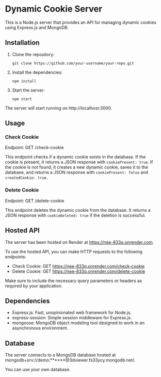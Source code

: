 # Dynamic Cookie Server

This is a Node.js server that provides an API for managing dynamic cookies using Express.js and MongoDB.

## Installation

1. Clone the repository:

   `git clone https://github.com/your-username/your-repo.git`

   
2. Install the dependencies:

   `npm install`


3. Start the server:

   `npm start`
   
The server will start running on http://localhost:3000.

## Usage

### Check Cookie

Endpoint: GET /check-cookie

This endpoint checks if a dynamic cookie exists in the database. If the cookie is present, it returns a JSON response with `cookiePresent: true`. If the cookie is not found, it creates a new dynamic cookie, saves it to the database, and returns a JSON response with `cookiePresent: false` and `createdCookie: true`.

### Delete Cookie

Endpoint: GET /delete-cookie

This endpoint deletes the dynamic cookie from the database. It returns a JSON response with `cookieDeleted: true` if the deletion is successful.

## Hosted API

The server has been hosted on Render at https://nee-833q.onrender.com.

To use the hosted API, you can make HTTP requests to the following endpoints:

- Check Cookie: GET https://nee-833q.onrender.com/check-cookie
- Delete Cookie: GET https://nee-833q.onrender.com/delete-cookie

Make sure to include the necessary query parameters or headers as required by your application.

## Dependencies

- Express.js: Fast, unopinionated web framework for Node.js.
- express-session: Simple session middleware for Express.js.
- mongoose: MongoDB object modeling tool designed to work in an asynchronous environment.

## Database

The server connects to a MongoDB database hosted at mongodb+srv://demo:******@3dviewer.fs33ycy.mongodb.net/.

You can use your own database.

